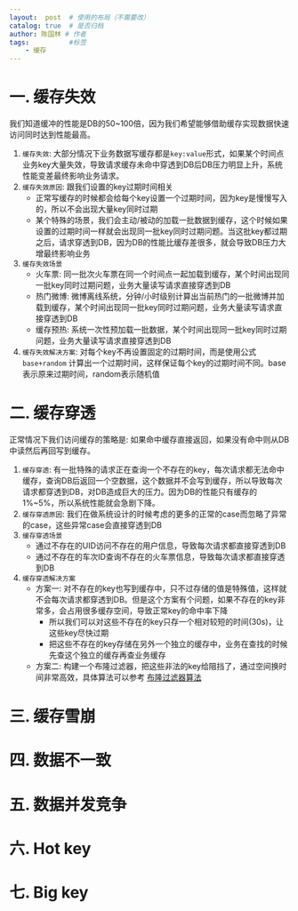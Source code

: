 ```yaml
---
layout:  post  # 使用的布局（不需要改）
catalog: true  # 是否归档
author: 陈国林 # 作者
tags:          #标签
    - 缓存
---
```


# 一. 缓存失效
我们知道缓冲的性能是DB的50~100倍，因为我们希望能够借助缓存实现数据快速访问同时达到性能最高。

1. `缓存失效`: 大部分情况下业务数据写缓存都是`key:value`形式，如果某个时间点业务key大量失效，导致请求缓存未命中穿透到DB后DB压力明显上升，系统性能变差最终影响业务请求。
2. `缓存失效原因`: 跟我们设置的key过期时间相关
   + 正常写缓存的时候都会给每个key设置一个过期时间，因为key是慢慢写入的，所以不会出现大量key同时过期
   + 某个特殊的场景，我们会主动/被动的加载一批数据到缓存，这个时候如果设置的过期时间一样就会出现同一批key同时过期问题。当这批key都过期之后，请求穿透到DB，因为DB的性能比缓存差很多，就会导致DB压力大增最终影响业务
3. `缓存失效场景`
   + 火车票: 同一批次火车票在同一个时间点一起加载到缓存，某个时间出现同一批key同时过期问题，业务大量读写请求直接穿透到DB
   + 热门微博: 微博离线系统，分钟/小时级别计算出当前热门的一批微博并加载到缓存，某个时间出现同一批key同时过期问题，业务大量读写请求直接穿透到DB
   + 缓存预热: 系统一次性预加载一批数据，某个时间出现同一批key同时过期问题，业务大量读写请求直接穿透到DB
4. `缓存失效解决方案`: 对每个key不再设置固定的过期时间，而是使用公式 `base+random` 计算出一个过期时间，这样保证每个key的过期时间不同。base表示原来过期时间，random表示随机值

# 二. 缓存穿透
正常情况下我们访问缓存的策略是: 如果命中缓存直接返回，如果没有命中则从DB中读然后再回写到缓存。

1. `缓存穿透`: 有一批特殊的请求正在查询一个不存在的key，每次请求都无法命中缓存，查询DB后返回一个空数据，这个数据并不会写到缓存，所以导致每次请求都穿透到DB，对DB造成巨大的压力。因为DB的性能只有缓存的1%~5%，所以系统性能就会急剧下降。
2. `缓存穿透原因`: 我们在做系统设计的时候考虑的更多的正常的case而忽略了异常的case，这些异常case会直接穿透到DB
3. `缓存穿透场景`
   + 通过不存在的UID访问不存在的用户信息，导致每次请求都直接穿透到DB
   + 通过不存在的车次ID查询不存在的火车票信息，导致每次请求都直接穿透到DB
4. `缓存穿透解决方案`
   + 方案一: 对不存在的key也写到缓存中，只不过存储的值是特殊值，这样就不会每次请求都穿透到DB。但是这个方案有个问题，如果不存在的key非常多，会占用很多缓存空间，导致正常key的命中率下降
     + 所以我们可以对这些不存在的key只存一个相对较短的时间(30s)，让这些key尽快过期
     + 把这些不存在的key存储在另外一个独立的缓存中，业务在查找的时候先查这个独立的缓存再查业务缓存
   + 方案二: 构建一个布隆过滤器，把这些非法的key给阻挡了，通过空间换时间非常高效，具体算法可以参考 [布隆过滤器算法](https://chenguolin.github.io/2018/09/20/%E7%AE%97%E6%B3%95-3-%E5%B8%83%E9%9A%86%E8%BF%87%E6%BB%A4%E5%99%A8%E7%AE%97%E6%B3%95/)

# 三. 缓存雪崩

# 四. 数据不一致

# 五. 数据并发竞争

# 六. Hot key

# 七. Big key
